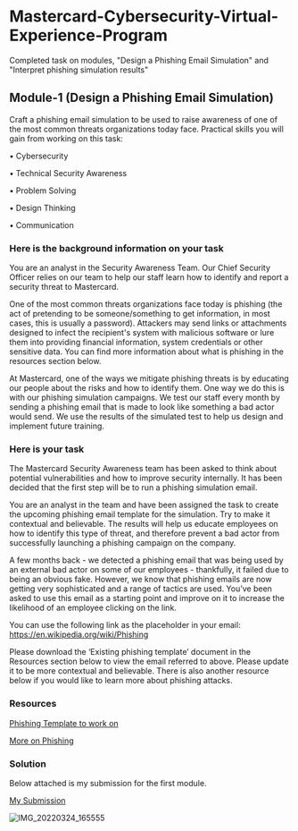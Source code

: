 # Mastercard-Cybersecurity-Virtual-Experience-Program
Completed task on modules, "Design a Phishing Email Simulation" and "Interpret phishing simulation results"

## Module-1 (Design a Phishing Email Simulation)

Craft a phishing email simulation to be used to raise awareness of one of the most common threats organizations today face.
Practical skills you will gain from working on this task:

• Cybersecurity

• Technical Security Awareness

• Problem Solving

• Design Thinking

• Communication

### Here is the background information on your task
You are an analyst in the Security Awareness Team. Our Chief Security Officer relies on our team to help our staff learn how to identify and report a security threat to Mastercard.

One of the most common threats organizations face today is phishing (the act of pretending to be someone/something to get information, in most cases, this is usually a password). Attackers may send links or attachments designed to infect the recipient's system with malicious software or lure them into providing financial information, system credentials or other sensitive data. You can find more information about what is phishing in the resources section below.

At Mastercard, one of the ways we mitigate phishing threats is by educating our people about the risks and how to identify them. One way we do this is with our phishing simulation campaigns. We test our staff every month by sending a phishing email that is made to look like something a bad actor would send. We use the results of the simulated test to help us design and implement future training.


### Here is your task
The Mastercard Security Awareness team has been asked to think about potential vulnerabilities and how to improve security internally. It has been decided that the first step will be to run a phishing simulation email.

You are an analyst in the team and have been assigned the task to create the upcoming phishing email template for the simulation. Try to make it contextual and believable. The results will help us educate employees on how to identify this type of threat, and therefore prevent a bad actor from successfully launching a phishing campaign on the company.

A few months back - we detected a phishing email that was being used by an external bad actor on some of our employees - thankfully, it failed due to being an obvious fake. However, we know that phishing emails are now getting very sophisticated and a range of tactics are used. You’ve been asked to use this email as a starting point and improve on it to increase the likelihood of an employee clicking on the link.

You can use the following link as the placeholder in your email: https://en.wikipedia.org/wiki/Phishing

Please download the ‘Existing phishing template’ document in the Resources section below to view the email referred to above. Please update it to be more contextual and believable. There is also another resource below if you would like to learn more about phishing attacks.


### Resources
[Phishing Template to work on](https://cdn.theforage.com/vinternships/companyassets/mfxGwGDp6WkQmtmTf/yW72wwdbM42ys4WXg/1646700143522/Task%201_Existing%20phishing%20template.docx)

[More on Phishing](https://www.nist.gov/itl/smallbusinesscyber/guidance-topic/phishing)

### Solution

Below attached is my submission for the first module. 

[My Submission](https://www.dropbox.com/s/qey4bumxtr7he8n/task%201_revised%20phishing%20template.docx?dl=0)

![IMG_20220324_165555](https://user-images.githubusercontent.com/80174214/159906723-6f23ad6c-1101-4c06-87e6-b3de3eaba1aa.jpg)
